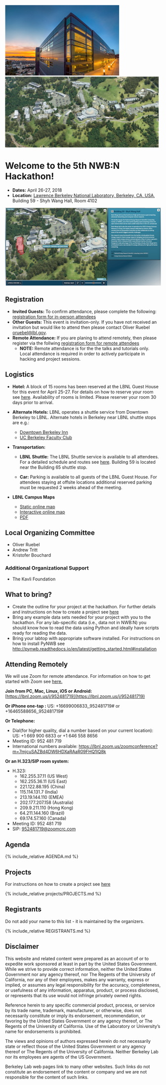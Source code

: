 <a href="http://photos.lbl.gov/bp/#/folder/628671/39809453"><img alt="Lawrence Berkeley National Laboratory" src="misc/building59_wang_hall.jpg" height="228"></a> <a href="http://map.lbl.gov/"><img alt="Lawrence Berkeley National Laboratory" src="misc/lbnl_campus.jpg" height="228"></a>

# Welcome to the 5th NWB:N Hackathon!

- **Dates:** April 26-27, 2018
- **Location:** [Lawrence Berkeley National Laboratory, Berkeley, CA, USA](https://www.google.com/maps/place/Building+59+-+Shyh+Wang+Hall/@37.87585,-122.2540609,16.75z/data=!4m8!1m2!2m1!1sLBNL+Building+59!3m4!1s0x80857c3cbb4f1a65:0x8ba74e1cfa0e0623!8m2!3d37.8761533!4d-122.2530404), Building 59 - Shyh Wang Hall, Room 4102

<a href="http://map.lbl.gov/#UMAP_2012091840117|BLD_2013013161357"><img alt="Lawrence Berkeley National Laboratory" src="misc/lbnl_campus_wang_hall.jpg" width="800"></a>

## Registration

- **Invited Guests:** To confirm attendance, please complete the following: [registration form for in-person attendees](https://goo.gl/forms/qjn1UJPVLMUVSXdG3)
- **Other Guests:** This event is invitation-only. If you have not received an invitation but would like to attend then please contact Oliver Ruebel <oruebel@lbl.gov>.
- **Remote Attendance:** If you are planing to attend remotely, then please register via the follwing [registration form for remote attendees](https://goo.gl/forms/pX2mjaYsmk7nvoxl2)
   - **NOTE:** Remote attendance is for the the talks and tutorials only. Local attendance is required in order to actively participate in hacking and project sessions.

## Logistics

- **Hotel:** A block of 15 rooms has been reserved at the LBNL Guest House for this event for April 25-27. For details on how to reserve your room see [here](travel/lbnl_guest_house_information.pdf). Availability of rooms is limited. Please reserver your room 30 days prior to arrival.

- **Alternate Hotels:** LBNL operates a shuttle service from Downtown Berkeley to LBNL. Alternate hotels in Berkeley near LBNL shuttle stops are e.g.:

   * [Downtown Berkeley Inn](http://www.downtownberkeleyinn.com/)
   * [UC Berkeley Faculty Club](https://www.berkeleyfacultyclub.com/)

- **Transportation:**

  - **LBNL Shuttle:** The LBNL Shuttle service is available to all attendees. For a detailed schedule and routes see [here](http://www2.lbl.gov/Workplace/Facilities/Support/Busses/all_routes.html#sched). Building 59 is located near the Building 65 shuttle stop.

  - **Car:** Parking is available to all guests of the LBNL Guest House. For attendees staying at offsite locations additional reserved parking must be requested 2 weeks ahead of the meeting.

- **LBNL Campus Maps**

   - [Static online map](http://www2.lbl.gov/Workplace/lab-site-map.html)
   - [Interactive online map](http://map.lbl.gov/#UMAP_2012091840117)
   - [PDF](http://www2.lbl.gov/assets/img/maps/visitor_map.pdf)
   
## Local Organizing Committee

* Oliver Ruebel
* Andrew Tritt
* Kristofer Bouchard

### Additional Organizational Support

- The Kavli Foundation

## What to bring?

* Create the outline for your project at the hackathon. For further details and instructions on how to create a project see [here](projects/README.md)
* Bring any example data sets needed for your project with you to the hackathon. For any lab-specific data (i.e., data not in NWB:N) you should know how to read the data using Python and ideally have scripts ready for reading the data.  
* Bring your labtop with appropriate software installed. For instructions on how to install PyNWB see http://pynwb.readthedocs.io/en/latest/getting_started.html#installation

   
## Attending Remotely

We will use Zoom for remote attendance. For information on how to get started with Zoom see [here.](https://support.zoom.us/hc/en-us/articles/201362033-Getting-Started-on-PC-and-Mac)

**Join from PC, Mac, Linux, iOS or Android:** [https://lbnl.zoom.us/j/952481719](https://lbnl.zoom.us/j/952481719)

**Or iPhone one-tap :** US: +16699006833,,952481719# or +16465588656,,952481719#

**Or Telephone:**

- Dial(for higher quality, dial a number based on your current location): US: +1 669 900 6833 or +1 646 558 8656
- Meeting ID: 952 481 719
- International numbers available: https://lbnl.zoom.us/zoomconference?m=7mjcuSAZBd4DW6HDXaRAaR09FHQ1lQ8k

**Or an H.323/SIP room system:**

- H.323:
  - 162.255.37.11 (US West)
  - 162.255.36.11 (US East)
  - 221.122.88.195 (China)
  - 115.114.131.7 (India)
  - 213.19.144.110 (EMEA)
  - 202.177.207.158 (Australia)
  - 209.9.211.110 (Hong Kong)
  - 64.211.144.160 (Brazil)
  - 69.174.57.160 (Canada)
- Meeting ID: 952 481 719
- SIP: 952481719@zoomcrc.com

## Agenda

<!-- ORGANIZERS: please edit AGENDA.md -->

{% include_relative AGENDA.md %}

## Projects

<a name="ProjectsList"/>

For instructions on how to create a project see [here](projects/README.md)

{% include_relative projects/PROJECTS.md %}

## Registrants

Do not add your name to this list - it is maintained by the organizers.

<!-- ORGANIZERS: please edit REGISTRANTS.md -->

{% include_relative REGISTRANTS.md %}

## Disclaimer

This website and related content were prepared as an account of or to expedite work sponsored at least in part by the United States Government. While we strive to provide correct information, neither the United States Government nor any agency thereof, nor The Regents of the University of California, nor any of their employees, makes any warranty, express or implied, or assumes any legal responsibility for the accuracy, completeness, or usefulness of any information, apparatus, product, or process disclosed, or represents that its use would not infringe privately owned rights.

Reference herein to any specific commercial product, process, or service by its trade name, trademark, manufacturer, or otherwise, does not necessarily constitute or imply its endorsement, recommendation, or favoring by the United States Government or any agency thereof, or The Regents of the University of California.  Use of the Laboratory or University’s name for endorsements is prohibited.

The views and opinions of authors expressed herein do not necessarily state or reflect those of the United States Government or any agency thereof or The Regents of the University of California.  Neither Berkeley Lab nor its employees are agents of the US Government.

Berkeley Lab web pages link to many other websites.  Such links do not constitute an endorsement of the content or company and we are not responsible for the content of such links.

